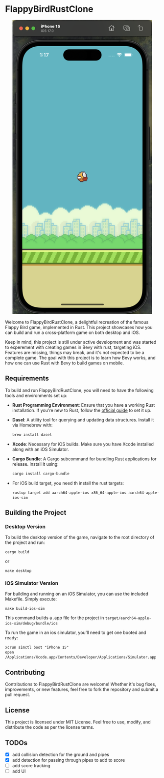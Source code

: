 # FlappyBirdRustClone

<p align="center">
  <img src="screenshot.png" alt="FlappyBirdRustClone Screenshot">
</p>


Welcome to FlappyBirdRustClone, a delightful recreation of the famous Flappy Bird game, implemented in Rust. This project showcases how you can build and run a cross-platform game on both desktop and iOS.

Keep in mind, this project is still under active development and was started to experement with creating games in Bevy with rust, targeting iOS. Features are missing, things may break, and it's not expected to be a complete game. The goal with this project is to learn how Bevy works, and how one can use Rust with Bevy to build games on mobile.

## Requirements

To build and run FlappyBirdRustClone, you will need to have the following tools and environments set up:

- **Rust Programming Environment**: Ensure that you have a working Rust installation. If you're new to Rust, follow the [official guide](https://www.rust-lang.org/learn/get-started) to set it up.
- **Dasel**: A utility tool for querying and updating data structures. Install it via Homebrew with:
  ```sh
  brew install dasel
- **Xcode**: Necessary for iOS builds. Make sure you have Xcode installed along with an iOS Simulator.
- **Cargo Bundle**: A Cargo subcommand for bundling Rust applications for release. Install it using:
    ```sh  
  cargo install cargo-bundle
    ```
  
- For iOS build target, you need th install the rust targets:
    ```shell
  rustup target add aarch64-apple-ios x86_64-apple-ios aarch64-apple-ios-sim
    ```

## Building the Project

### Desktop Version
To build the desktop version of the game, navigate to the root directory of the project and run:
```shell
cargo build
```
or
```shell
make desktop
```

### iOS Simulator Version
For building and running on an iOS Simulator, you can use the included Makefile. Simply execute:
```shell
make build-ios-sim
```
This command builds a .app file for the project in `target/aarch64-apple-ios-sim/debug/bundle/ios`

To run the game in an ios simulator, you'll need to get one booted and ready:

```shell
xcrun simctl boot "iPhone 15"
open /Applications/Xcode.app/Contents/Developer/Applications/Simulator.app 
```

## Contributing
Contributions to FlappyBirdRustClone are welcome! Whether it's bug fixes, improvements, or new features, feel free to fork the repository and submit a pull request.


## License

This project is licensed under MIT License. Feel free to use, modify, and distribute the code as per the license terms.


## TODOs

- [X] add collision detection for the ground and pipes
- [X] add detection for passing through pipes to add to score
- [ ] add score tracking
- [ ] add UI